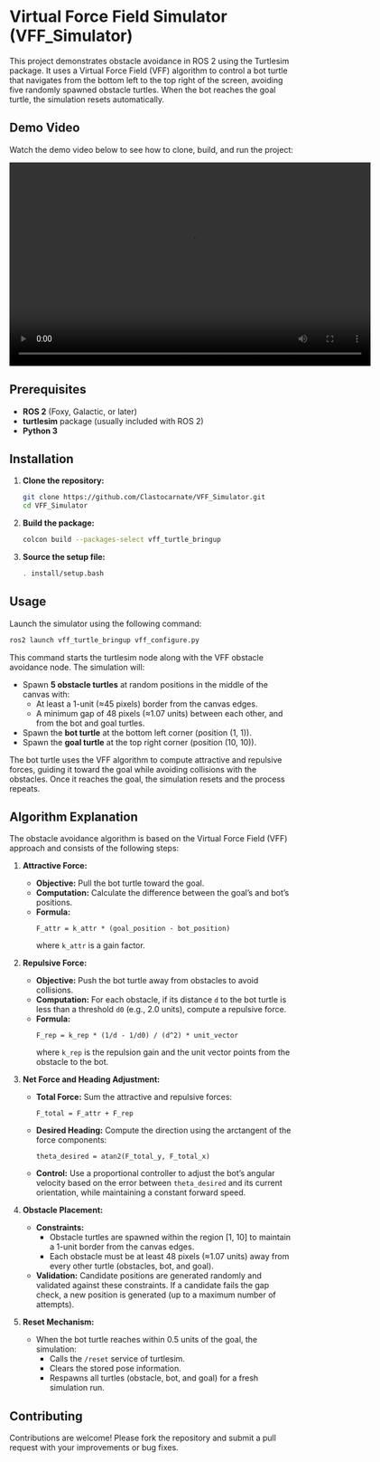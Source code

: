 # Virtual Force Field Simulator (VFF_Simulator)

This project demonstrates obstacle avoidance in ROS 2 using the Turtlesim package. It uses a Virtual Force Field (VFF) algorithm to control a bot turtle that navigates from the bottom left to the top right of the screen, avoiding five randomly spawned obstacle turtles. When the bot reaches the goal turtle, the simulation resets automatically.

## Demo Video

Watch the demo video below to see how to clone, build, and run the project:

<video width="640" height="360" controls>
  <source src="videos/demo_output.mov" type="video/mp4">
  Your browser does not support the video tag.
</video>


## Prerequisites

- **ROS 2** (Foxy, Galactic, or later)
- **turtlesim** package (usually included with ROS 2)
- **Python 3**

## Installation

1. **Clone the repository:**
   ```bash
   git clone https://github.com/Clastocarnate/VFF_Simulator.git
   cd VFF_Simulator
   ```
2. **Build the package:**
   ```bash
   colcon build --packages-select vff_turtle_bringup
   ```
3. **Source the setup file:**
   ```bash
   . install/setup.bash
   ```

## Usage

Launch the simulator using the following command:
```bash
ros2 launch vff_turtle_bringup vff_configure.py
```

This command starts the turtlesim node along with the VFF obstacle avoidance node. The simulation will:

- Spawn **5 obstacle turtles** at random positions in the middle of the canvas with:
  - At least a 1-unit (≈45 pixels) border from the canvas edges.
  - A minimum gap of 48 pixels (≈1.07 units) between each other, and from the bot and goal turtles.
- Spawn the **bot turtle** at the bottom left corner (position (1, 1)).
- Spawn the **goal turtle** at the top right corner (position (10, 10)).

The bot turtle uses the VFF algorithm to compute attractive and repulsive forces, guiding it toward the goal while avoiding collisions with the obstacles. Once it reaches the goal, the simulation resets and the process repeats.

## Algorithm Explanation

The obstacle avoidance algorithm is based on the Virtual Force Field (VFF) approach and consists of the following steps:

1. **Attractive Force:**
   - **Objective:** Pull the bot turtle toward the goal.
   - **Computation:** Calculate the difference between the goal’s and bot’s positions.
   - **Formula:**
     ```
     F_attr = k_attr * (goal_position - bot_position)
     ```
     where `k_attr` is a gain factor.

2. **Repulsive Force:**
   - **Objective:** Push the bot turtle away from obstacles to avoid collisions.
   - **Computation:** For each obstacle, if its distance `d` to the bot turtle is less than a threshold `d0` (e.g., 2.0 units), compute a repulsive force.
   - **Formula:**
     ```
     F_rep = k_rep * (1/d - 1/d0) / (d^2) * unit_vector
     ```
     where `k_rep` is the repulsion gain and the unit vector points from the obstacle to the bot.

3. **Net Force and Heading Adjustment:**
   - **Total Force:** Sum the attractive and repulsive forces:
     ```
     F_total = F_attr + F_rep
     ```
   - **Desired Heading:** Compute the direction using the arctangent of the force components:
     ```
     theta_desired = atan2(F_total_y, F_total_x)
     ```
   - **Control:** Use a proportional controller to adjust the bot’s angular velocity based on the error between `theta_desired` and its current orientation, while maintaining a constant forward speed.

4. **Obstacle Placement:**
   - **Constraints:**
     - Obstacle turtles are spawned within the region [1, 10] to maintain a 1-unit border from the canvas edges.
     - Each obstacle must be at least 48 pixels (≈1.07 units) away from every other turtle (obstacles, bot, and goal).
   - **Validation:** Candidate positions are generated randomly and validated against these constraints. If a candidate fails the gap check, a new position is generated (up to a maximum number of attempts).

5. **Reset Mechanism:**
   - When the bot turtle reaches within 0.5 units of the goal, the simulation:
     - Calls the `/reset` service of turtlesim.
     - Clears the stored pose information.
     - Respawns all turtles (obstacle, bot, and goal) for a fresh simulation run.

## Contributing

Contributions are welcome! Please fork the repository and submit a pull request with your improvements or bug fixes.

